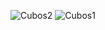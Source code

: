 ![Cubos2](https://github.com/imjahirrivera/SimulacionPorComputadora-JahiRivera/assets/142928409/76194e5f-7a58-4db7-a140-c16ab29cb951)
![Cubos1](https://github.com/imjahirrivera/SimulacionPorComputadora-JahiRivera/assets/142928409/cd6a1b04-c2f2-4117-98fe-88e20233783b)
